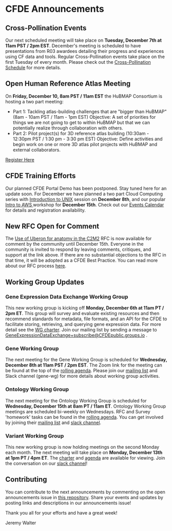 # CFDE Announcements

## Cross-Pollination Events
Our next scheduled meeting will take place on **Tuesday, December 7th at 11am PST / 2pm EST**. December's meeting is scheduled to have presentations from R03 awardees detailing their progress and experiences using CF data and tools.  Regular Cross-Pollination events take place on the first Tuesday of every month. Please check out the  [Cross-Pollination Schedule](https://docs.google.com/spreadsheets/d/1hQAeOLkivUZZnwZ_KxfGw3neezMaWbrPk9nnFiKfQGA/edit?usp=sharing) for more details.

## Open Human Reference Atlas Meeting 
On **Friday, December 10, 8am PST / 11am EST** the HuBMAP Consortium is hosting a two part meeting:
+ Part 1: Tackling atlas-building challenges that are "bigger than HuBMAP" (8am - 10am PST / 11am - 1pm EST)
Objective: A set of priorities for things we are not going to get to within HuBMAP but that we can potentially realize through collaboration with others.
+ Part 2: Pilot project(s) for 3D reference atlas building (10:30am - 12:30pm PST / 1:30 pm - 3:30 pm EST)
Objective: Define activities and begin work on one or more 3D atlas pilot projects with HuBMAP and external collaborators.

[Register Here](https://us06web.zoom.us/meeting/register/tZcvf-qsqT4sH9d7fZ451-N3vPnvu-nC3T0E)

## CFDE Training Efforts
Our planned CFDE Portal Demo has been postponed. Stay tuned here for an update soon. For December we have planned a two part Cloud Computing series with [Introduction to UNIX](https://www.nih-cfde.org/events/unix-for-cloud-computing/?pk_campaign=anc) session on **December 8th**, and our popular [Intro to AWS ](https://www.nih-cfde.org/events/introduction-to-amazon-web-services-2/?pk_campaign=anc)workshop for **December 15th**. Check out our [Events Calendar](https://www.nih-cfde.org/events/) for details and registration availability.

## New RFC Open for Comment
The [Use of Uberon for anatomy in the C2M2](https://docs.google.com/document/d/1x-KYUOvzO6NMiHqnl9G8JzakLcqJbkfG/edit)  RFC is now available for comment by the community until December 15th. Everyone in the community is invited to respond by leaving comments, critiques, and support at the link above.  If there are no substantial objections to the RFC in that time, it will be adopted as a CFDE Best Practice. You can read more about our RFC process [here](https://docs.google.com/document/d/1masYhU6W_zgUWN1XWS8_f-KiSp1cTDdo4eZJWpsXyHQ/edit).

## Working Group Updates

### Gene Expression Data Exchange Working Group
This new working group is kicking off **Monday, December 6th at 11am PT / 2pm ET**.  This group will survey and evaluate existing resources and then recommend standards for metadata, file formats, and an API for the CFDE to facilitate storing, retrieving, and querying gene expression data. For more detail see the [WG charter](https://docs.google.com/document/d/1D_Kjn_yBIYibco33zsmfBMrC0C39IGwW_VPu9b_iXnM/edit).  Join our mailing list by sending a message to [GeneExpressionDataExchange+subscribe@CFDEpublic.groups.io](GeneExpressionDataExchange+subscribe@CFDEpublic.groups.io) .


### Gene Working Group
The next meeting for the Gene Working Group is scheduled for **Wednesday, December 8th at 11am PST / 2pm EST**. The Zoom link for the meeting can be found at the top of the [rolling agenda](https://docs.google.com/document/d/18QXDCFkHTVF2LTvab-wz9CprHxegP6VU/edit#). Please join our [mailing list](https://cfdepublic.groups.io/g/GeneWorkingGroup) and Slack channel (gene-wg) for more details about working group activities.

### Ontology Working Group
The next meeting for the Ontology Working Group is scheduled for **Wednesday, December 15th at 8am PT / 11am ET**. Ontology Working Group meetings are scheduled bi-weekly on Wednesdays. RFC and Survey 'homework' tasks can be found in the [rolling agenda](https://docs.google.com/document/d/1VoHHBeWfol6XNJa3kzOnOFuTaIrcLYbqKYQcOnj1oh4/edit#heading=h.3ia46913z0oa). You can get involved by joining their [mailing list](https://cfdepublic.groups.io/g/OntologyWorkingGroup) and [slack channel](https://join.slack.com/share/zt-wramurmc-0VP3wp~RYL8y1VPndQvYXw). 

### Variant Working Group
This new working group is now holding meetings on the second Monday each month. The next meeting will take place on **Monday, December 13th at 1pm PT / 4pm ET**. The [charter](https://docs.google.com/document/d/1L84L20Z3v4wPYjdqjQz0JpGFud0JPNUK/edit?usp=sharing&ouid=111367545760360703840&rtpof=true&sd=true) and [agenda](https://docs.google.com/document/d/1c3bxCKCRTWtvZopSLOT2iZsetylKtqdilfF1hB1thFQ/edit?usp=sharing) are available for viewing. Join the conversation on our [slack channel](https://join.slack.com/share/zt-wr77bkhw-RrrNoi4OaOgG~u7D2DFayA)!

## Contributing
You can contribute to the next announcements by commenting on the open announcements issue in [this repository](https://github.com/nih-cfde/announcements/issues). Share your events and updates by posting links and descriptions in our announcements issue!

Thank you all for your efforts and have a great week!

Jeremy Walter
